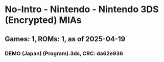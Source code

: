 # No-Intro - Nintendo - Nintendo 3DS (Encrypted) MIAs
## Games: 1, ROMs: 1, as of 2025-04-19

### DEMO (Japan) (Program).3ds, CRC: da62e936
